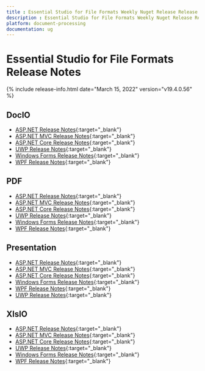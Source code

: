 ```yaml
---
title : Essential Studio for File Formats Weekly Nuget Release Release Notes  
description : Essential Studio for File Formats Weekly Nuget Release Release Notes  
platform: document-processing
documentation: ug
---
```


# Essential Studio for File Formats  Release Notes  

{% include release-info.html date="March 15, 2022" version="v19.4.0.56" %} 

## DocIO

* [ASP.NET Release Notes](/aspnet/release-notes/v19.4.0.56#docio){:target="_blank"}
* [ASP.NET MVC Release Notes](/aspnetmvc/release-notes/v19.4.0.56#docio){:target="_blank"}
* [ASP.NET Core Release Notes](/aspnet-core/release-notes/v19.4.0.56#docio){:target="_blank"}
* [UWP Release Notes](/uwp/release-notes/v19.4.0.56#docio){:target="_blank"}
* [Windows Forms Release Notes](/windowsforms/release-notes/v19.4.0.56#docio){:target="_blank"}
* [WPF Release Notes](/wpf/release-notes/v19.4.0.56#docio){:target="_blank"}


## PDF

* [ASP.NET Release Notes](/aspnet/release-notes/v19.4.0.56#pdf){:target="_blank"}
* [ASP.NET MVC Release Notes](/aspnetmvc/release-notes/v19.4.0.56#pdf){:target="_blank"}
* [ASP.NET Core Release Notes](/aspnet-core/release-notes/v19.4.0.56#pdf){:target="_blank"}
* [UWP Release Notes](/uwp/release-notes/v19.4.0.56#pdf){:target="_blank"}
* [Windows Forms Release Notes](/windowsforms/release-notes/v19.4.0.56#pdf){:target="_blank"}
* [WPF Release Notes](/wpf/release-notes/v19.4.0.56#pdf){:target="_blank"}


## Presentation

* [ASP.NET Release Notes](/aspnet/release-notes/v19.4.0.56#presentation){:target="_blank"}
* [ASP.NET MVC Release Notes](/aspnetmvc/release-notes/v19.4.0.56#presentation){:target="_blank"}
* [ASP.NET Core Release Notes](/aspnet-core/release-notes/v19.4.0.56#presentation){:target="_blank"}
* [Windows Forms Release Notes](/windowsforms/release-notes/v19.4.0.56#presentation){:target="_blank"}
* [WPF Release Notes](/wpf/release-notes/v19.4.0.56#presentation){:target="_blank"}
* [UWP Release Notes](/uwp/release-notes/v19.4.0.56#presentation){:target="_blank"}


## XlsIO

* [ASP.NET Release Notes](/aspnet/release-notes/v19.4.0.56#xlsio){:target="_blank"}
* [ASP.NET MVC Release Notes](/aspnetmvc/release-notes/v19.4.0.56#xlsio){:target="_blank"}
* [ASP.NET Core Release Notes](/aspnet-core/release-notes/v19.4.0.56#xlsio){:target="_blank"}
* [UWP Release Notes](/uwp/release-notes/v19.4.0.56#xlsio){:target="_blank"}
* [Windows Forms Release Notes](/windowsforms/release-notes/v19.4.0.56#xlsio){:target="_blank"}
* [WPF Release Notes](/wpf/release-notes/v19.4.0.56#xlsio){:target="_blank"}